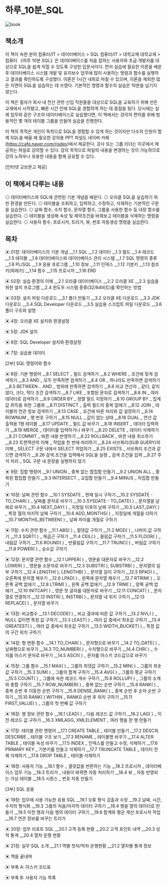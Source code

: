 # 하루_10분_SQL

![book](http://image.kyobobook.co.kr/images/book/xlarge/130/x9791158392130.jpg)

## 책소개 
이 책이 속한 분야
컴퓨터/IT > 데이터베이스 > SQL
컴퓨터/IT > 대학교재
대학교재 > 컴퓨터
《하루 10분 SQL》은 데이터베이스를 처음 접하는 사용자와 초급 개발자를 대상으로 SQL을 쉽게 익힐 수 있도록 구성한 입문서이다. 먼저 실습에 필요한 이론을 배운 후 데이터베이스 시스템 개발 및 유지보수 업무에 많이 사용하는 명령과 함수를 실행하고 결과를 확인하도록 구성했다. 이론은 1시간 내외로 마칠 수 있으며, 이론을 제외한 많은 지면이 SQL을 실습하는 데 쓰였다. 기본적인 명령과 함수의 실습은 10분을 넘기지 않는다.

이 책은 필자가 회사 내 전산 관련 신입 직원들을 대상으로 SQL을 교육하기 위해 만든 교재에서 시작됐고, 빠른 시간 안에 SQL을 경험하게 하는 데 중점을 뒀다. 당시에는 실제 업무와 같은 구조의 데이터베이스로 실습했다면, 이 책에서는 강의의 편의를 위해 범용적인 몇 개의 테이블 그룹을 만들어 실습을 진행한다.

이 책의 목적은 개인이 독학으로 SQL을 경험할 수 있게 하는 것이지만 다수의 인원이 함께 SQL을 배울 때 필요한 강의용 PPT 파일도 네이버 카페(https://cafe.naver.com/risdev)에서 제공한다. 강사 또는 그룹 리더는 이곳에서 제공하는 파일로 강의할 수 있다. 강의 목적으로 파일의 내용을 변경하는 것이 가능하므로 강의 노하우나 유용한 내용을 함께 공유할 수 있다.

[인터넷 교보문고 제공]

## 이 책에서 다루는 내용 
◎ 데이터베이스와 SQL에 관련된 기본 개념을 배운다.
◎ 오라클 SQL을 실습하기 위한 환경을 만든다.
◎ 테이블을 조회하고, 입력하고, 수정하고, 삭제하는 기본적인 구문을 실습한다.
◎ 날짜 함수, 수치 함수, 문자열 함수, 그룹을 사용한 함수 등 내장 함수를 실습한다.
◎ 테이블을 생성해 속성 및 제약조건을 바꿔보고 테이블을 삭제하는 명령을 실습한다.
◎ 사용자 함수, 프로시저, 트리거, 뷰, 번호 자동생성 명령을 실습한다.

## 목차 
▣ 01장: 데이터베이스의 기본 개념
__1.1 SQL
__1.2 데이터
__1.3 필드
__1.4 레코드
__1.5 테이블
__1.6 데이터베이스와 데이터베이스 관리 시스템
__1.7 SQL 명령의 종류
__1.8 PL/SQL
__1.9 응용 프로그램
__1.10 정보
__1.11 인덱스
__1.12 기본키
__1.13 참조키(외래키)
__1.14 함수
__1.15 프로시저
__1.16 ERD

▣ 02장: 실습 환경의 이해
__2.1 오라클 데이터베이스
__2.2 오라클 XE
__2.3 실습을 위한 설치 프로그램
__2.4 윈도우 시스템 종류(32/64비트)를 확인하는 방법

▣ 03장: 설치 파일 다운로드
__3.1 폴더 만들기
__3.2 오라클 XE 다운로드
__3.3 JDK 다운로드
__3.4 SQL Developer 다운로드
__3.5 실습용 스크립트 파일 다운로드
__3.6 폴더 구조와 설명

▣ 4장: 오라클 XE 설치와 환경설정

▣ 5장: JDK 설치

▣ 6장: SQL Developer 설치와 환경설정

▣ 7장: 실습용 데이터

[2부] SQL 명령어와 함수

▣ 8장: 기본 명령어
__8.1 SELECT _ 필드 검색하기
__8.2 WHERE _ 조건에 맞게 검색하기
__8.3 AND _ 모두 만족하면 검색하기
__8.4 OR _ 하나라도 만족하면 검색하기
__8.5 BETWEEN .. AND _ 범위에 만족하면 검색하기
__8.6 비교 연산자 _ 같다, 같지 않다, 크다, 작다 조건 검색하기
__8.7 LIKE _ 포함된 문자로 검색하기
__8.8 IN _ 여러 데이터로 검색하기
__8.9 ORDER BY _ 정렬 필드 지정하기
__8.10 GROUP BY _ 집계값 취득을 위한 그룹화
__8.11 DISTINCT _ 출력 필드의 중복 없애기
__8.12 JOIN _ 테이블의 연관 정보 검색하기
__8.13 CASE _ 조건에 따른 처리와 값 설정하기
__8.14 ROWNUM _ 행 번호 구하기
__8.15 NULL _ 값이 없는 상태
__8.16 DUAL _ 연산 값 출력용 1행 테이블
__8.17 UPDATE _ 필드 값 바꾸기
__8.18 INSERT _ 데이터 입력하기
__8.19 MERGE _ 데이터를 입력하거나 바꾸기
__8.20 DELETE _ 데이터 삭제하기
__8.21 COMMIT _ 바뀐 내용 반영하기
__8.22 ROLLBACK _ 바뀐 내용 취소하기
__8.23 트랜잭션의 이해 _ 작업을 한 번에 처리하기
__8.24 서브쿼리(SUB QUERY)의 이해 _ SELECT 구문 내에서 SELECT 작업하기
__8.25 EXISTS _ 서브쿼리 조건과 같으면 검색하기
__8.26 검색 조건을 입력해서 SQL을 실행 _ 검색 조건을 입력
__8.27 주석 처리 _ SQL 구문 내 문장을 실행하지 않기

▣ 9장: 집합 명령어
__9.1 UNION _ 중복 없는 합집합 만들기
__9.2 UNION ALL _ 중복된 합집합 만들기
__9.3 INTERSECT _ 교집합 만들기
__9.4 MINUS _ 차집합 만들기

▣ 10장: 날짜 관련 함수
__10.1 SYSDATE _ 현재 일시 구하기
__10.2 SYSDATE - TO_CHAR( ) _ 날짜를 문자로 바꾸기
__10.3 SYSDATE - TO_DATE( ) _ 문자열을 날짜로 바꾸기
__10.4 NEXT_DAY( ) _ 지정일 이후의 날짜 구하기
__10.5 LAST_DAY( ) _ 특정 월의 마지막 날짜 구하기
__10.6 ADD_MONTHS( ) _ 지정일에 개월을 더하기
__10.7 MONTHS_BETWEEN( ) _ 날짜 차이를 개월로 구하기

▣ 11장: 수치 관련 함수
__11.1 ABS( ) _ 절댓값 구하기
__11.2 MOD( ) _ 나머지 값 구하기
__11.3 SQRT( ) _ 제곱근 구하기
__11.4 CEIL( ) _ 올림값 구하기
__11.5 FLOOR( ) _ 내림값 구하기
__11.6 ROUND( ) _ 반올림값 구하기
__11.7 TRUNC( ) _ 버림값 구하기
__11.8 POWER( ) _ 승수값 구하기

▣ 12장: 문자열 관련 함수
__12.1 UPPER( ) _ 영문을 대문자로 바꾸기
__12.2 LOWER( ) _ 영문을 소문자로 바꾸기
__12.3 SUBSTR( ), SUBSTRB( ) _ 문자열의 일부 구하기
__12.4 LENGTH( ), LENGTHB( ) _ 문자열 길이 구하기
__12.5 RPAD( ) _ 오른쪽에 문자열 채우기
__12.6 LPAD( ) _ 왼쪽에 문자열 채우기
__12.7 RTRIM( ) _ 오른쪽 공백 없애기
__12.8 LTRIM( ) _ 왼쪽 공백 없애기
__12.9 TRIM( ) _ 양쪽 공백 없애기
__12.10 INITCAP( ) _ 영문 첫 글자를 대문자로 바꾸기
__12.11 CONCAT( ) _ 문자열로 연결하기
__12.12 INSTR( ), INSTRB( ) _ 문자열 내 위치 구하기
__12.13 REPLACE( ) _ 문자열 바꾸기

▣ 13장: 비교함수
__13.1 DECODE( ) _ 비교 결과에 따른 값 구하기
__13.2 NVL( ) _ NULL 값이면 특정 값 구하기
__13.3 LEAST( ) _ 여러 값 중에서 최솟값 구하기
__13.4 GREATEST( ) _ 여러 값 중에서 최솟값 구하기
__13.5 WIDTH_BUCKET( ) _ 특정 값의 구간 위치 구하기

▣ 14장: 형 변환 함수
__14.1 TO_CHAR( ) _ 문자형으로 바꾸기
__14.2 TO_DATE( ) _ 날짜형으로 바꾸기
__14.3 TO_NUMBER( ) _ 수치형으로 바꾸기
__14.4 CHR( ) _ 수치를 아스키 문자로 바꾸기
__14.5 ASCII( ) _ 문자를 아스키 코드값으로 바꾸기

▣ 15장: 그룹 함수
__15.1 MAX( ) _ 그룹의 최댓값 구하기
__15.2 MIN( ) _ 그룹의 최솟값 구하기
__15.3 SUM( ) _ 그룹의 합계 구하기
__15.4 AVG( ) _ 그룹의 평균 구하기
__15.5 COUNT( ) _ 그룹에 속한 레코드 개수 구하기
__15.6 ROLLUP( ) _ 그룹의 소계와 총합 구하기
__15.7 ROW_NUMBER( ) _ 중복 없는 순번 구하기
__15.8 RANK( ) _ 중복 순번 후 이동한 순번 구하기
__15.9 DENSE_RANK( ) _ 중복 순번 후 순차 순번 구하기
__15.10 RANK( ) WITHIN _ RANK() 순번 후 위치 구하기
__15.11 FIRST_VALUE( ) _ 그룹의 첫 번째 값 구하기

▣ 16장: 행 정보 관련 함수
__16.1 LEAD( ) _ 다음 레코드 값 구하기
__16.2 LAG( ) _ 이전 레코드 값 구하기
__16.3 XMLAGG, XMLELEMENT _ 여러 행을 한 행 만들기

▣ 17장: 테이블 관련 명령어
__17.1 CREATE TABLE _ 테이블 만들기
__17.2 DESC와 DESCRIBE _ 테이블 구조 보기
__17.3 RENAME _ 테이블명 바꾸기
__17.4 ALTER TABLE _ 테이블 속성 바꾸기
__17.5 INDEX _ 인덱스를 만들고 수정, 삭제하기
__17.6 PRIMARY KEY _ 기본키를 만들고 삭제하기
__17.7 TRUNCATE TABLE _ 데이터 전체 삭제하기
__17.8 DROP TABLE _ 테이블 삭제하기

▣ 18장: 사용자 기능
__18.1 함수 _ 결괏값을 반환하는 기능
__18.2 프로시저 _ 데이터베이스 업무 기능
__18.3 트리거 _ 내용이 바뀌면 자동 처리하기
__18.4 뷰 _ 자동 반영되는 가상 테이블
__18.5 시퀀스 _ 번호 자동 만들기

[3부] SQL 응용

▣ 19장: 업무에 사용 가능한 응용 SQL
__19.1 오류 형식 검출과 수정
__19.2 날짜, 시간, 수치의 형식화
__19.3 그룹의 처음/마지막 데이터 구하기
__19.4 행을 열의 데이터로 만들기
__19.5 이전 행과 다음 행의 데이터 구하기
__19.6 합계와 평균 계산 프로시저 작업
__19.7 연관 정보를 바꾸는 트리거

▣ 20장: 업무 리포트 SQL
__20.1 고객 등록 현황
__20.2 고객 포인트 내역
__20.3 성적 통계
__20.4 열차 운행 현황

▣ 21장: 실무 SQL 소개
__21.1 역별 첫차/막차 운행현황
__21.2 열차별 통계 정보

▣ 책을 끝내며

▣ 부록 A: 아스키 코드표

▣ 부록 B: 사용자 기능 목록
